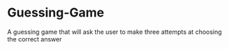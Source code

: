 # Guessing-Game
A guessing game that will ask the user to make three attempts at choosing the correct answer
